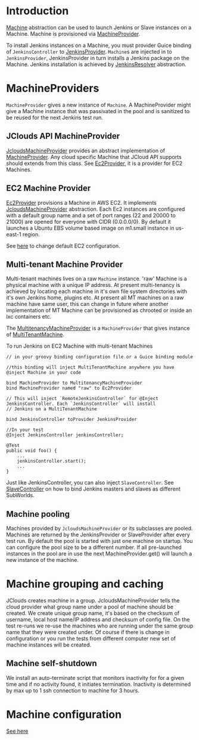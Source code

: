 # Introduction

[Machine](../src/main/java/org/jenkinsci/test/acceptance/machine/Machine.java) abstraction can be used to launch Jenkins
or Slave instances on a Machine. Machine is provisioned via
[MachineProvider](../src/main/java/org/jenkinsci/test/acceptance/machine/MachineProvider.java).

To install Jenkins instances on a Machine, you must provider Guice binding of `JenkinsController` to
[JenkinsProvider](../src/main/java/org/jenkinsci/test/acceptance/machine/JenkinsProvider.java). `Machine`s are injected in to
`JenkinsProvider`, JenkinsProvider in turn installs a Jenkins package on the Machine. Jenkins installation is achieved by
[JenkinsResolver](../src/main/java/org/jenkinsci/test/acceptance/resolver/JenkinsResolver.java) abstraction.

# MachineProviders

`MachineProvider` gives a new instance of `Machine`. A MachineProvider might give a Machine instance that was passivated
in the pool and is sanitized to be reused for the next Jenkins test run.


## JClouds API MachineProvider

[JcloudsMachineProvider](../src/main/java/org/jenkinsci/test/acceptance/machine/JcloudsMachineProvider.java) provides an abstract
implementation of [MachineProvider](../src/main/java/org/jenkinsci/test/acceptance/machine/JcloudsMachineProvider.java). Any cloud
specific Machine that JCloud API supports should extends from this class. See [Ec2Provider](../src/main/java/org/jenkinsci/test/acceptance/machine/Ec2Provider.java),
it is a provider for EC2 Machines.


## EC2 Machine Provider

[Ec2Provider](../src/main/java/org/jenkinsci/test/acceptance/machine/Ec2Provider.java) provisions a Machine in AWS EC2.
It implements [JcloudsMachineProvider](../src/main/java/org/jenkinsci/test/acceptance/machine/JcloudsMachineProvider.java) abstraction. Each
Ec2 instances are configured with a default group name and a set of port ranges (22 and 20000 to 21000) are opened for everyone with CIDR (0.0.0.0/0).
By default it launches a Ubuntu EBS volume based image on m1.small instance in us-east-1 region.

See [here](MACHINE-CONFIG.md) to change default EC2 configuration.

## Multi-tenant Machine Provider

Multi-tenant machines lives on a raw `Machine` instance. 'raw' Machine is a physical machine with a unique IP address.
At present multi-tenancy is achieved by locating each machine in it's own file system directories with it's own Jenkins
home, plugins etc. At present all MT machines on a raw machine have same user, this can change in future where another
implementation of MT Machine can be provisioned as chrooted or inside an lxc containers etc.

The [MultitenancyMachineProvider](../src/main/java/org/jenkinsci/test/acceptance/machine/MultitenancyMachineProvider.java) is a
`MachineProvider` that gives instance of [MultiTenantMachine](../src/main/java/org/jenkinsci/test/acceptance/machine/MultiTentMachine.java).

To run Jenkins on EC2 Machine with multi-tenant Machines

    // in your groovy binding configuration file or a Guice binding module

    //this binding will inject MultiTenantMachine anywhere you have @inject Machine in your code

    bind MachineProvider to MultitenancyMachineProvider
    bind MachineProvider named "raw" to Ec2Provider

    // This will inject `RemoteJenkinsController` for @Inject JenkinsController. Each `JenkinsController` will install
    // Jenkins on a MultiTenantMachine

    bind JenkinsController toProvider JenkinsProvider

    //In your test
    @Inject JenkinsController jenkinsController;

    @Test
    public void foo() {
        ...
        jenkinsController.start();
        ...
    }

Just like JenkinsController, you can also inject `SlaveController`. See [SlaveController](SLAVE.md) on how to bind Jenkins
masters and slaves as different SubWorlds.

## Machine pooling

Machines provided by `JcloudsMachineProvider` or its subclasses are pooled. Machines are returned by the JenkinsProvider
or SlaveProvider after every test run. By default the pool is started with just one machine on startup. You can configure
the pool size to be a different number. If all pre-launched instances in the pool are in use the next MachineProvider.get()
  will launch a new instance of the machine.

# Machine grouping and caching

JClouds creates machine in a group. JcloudsMachineProvider tells the cloud provider what group name under a pool of machine
should be created. We create unique group name, it's based on the checksum of username, local host name/IP address and
checksum of config file. On the test re-runs we re-use the machines who are running under the same group name that they
were created under. Of course if there is change in configuration or you run the tests from different computer new set of
machine instances will be created.

## Machine self-shutdown

We install an auto-terminate script that monitors inactivity for for a given time and if no activity found, it initiates
termination. Inactivity is determined by max up to 1 ssh connection to machine for 3 hours.


# Machine configuration
[See here](MACHINE-CONFIG.md)